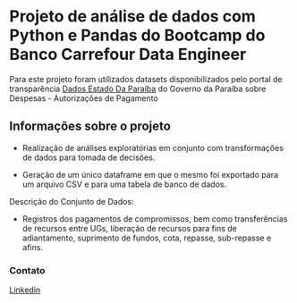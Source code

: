 # Projeto de análise de dados com Python e Pandas do Bootcamp do Banco Carrefour Data Engineer

Para este projeto foram utilizados datasets disponibilizados pelo portal de transparência [Dados Estado Da Paraíba](http://dados.pb.gov.br/) do Governo da Paraíba sobre Despesas - Autorizações de Pagamento

## Informações sobre o projeto

* Realização de análises exploratórias em conjunto com transformações de dados para tomada de decisões.

* Geração de um único dataframe em que o mesmo foi exportado para um arquivo CSV e para uma tabela de banco de dados.

Descrição do Conjunto de Dados:

* Registros dos pagamentos de compromissos, bem como transferências de recursos entre UGs, liberação de recursos para fins de adiantamento, suprimento de fundos, cota, repasse, sub-repasse e afins.

### Contato

[Linkedin](https://www.linkedin.com/in/anderson-ribeiro-carvalho)
